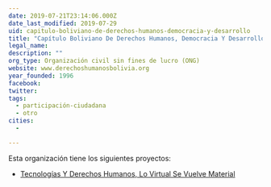 ```yaml
---
date: 2019-07-21T23:14:06.000Z
date_last_modified: 2019-07-29
uid: capitulo-boliviano-de-derechos-humanos-democracia-y-desarrollo
title: "Capítulo Boliviano De Derechos Humanos, Democracia Y Desarrollo"
legal_name: 
description: ""
org_type: Organización civil sin fines de lucro (ONG)
website: www.derechoshumanosbolivia.org
year_founded: 1996
facebook: 
twitter: 
tags:
  - participación-ciudadana
  - otro
cities: 
  - 

---
```


Esta organización tiene los siguientes proyectos:

- [Tecnologías Y Derechos Humanos, Lo Virtual Se Vuelve Material](/proyectos/tecnologias-y-derechos-humanos-lo-virtual-se-vuelve-material)

